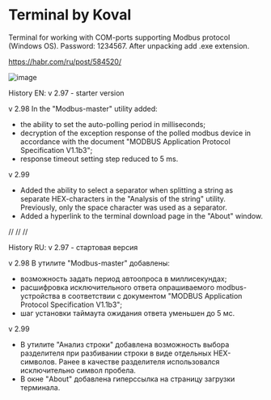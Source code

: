 # Terminal by Koval
Terminal for working with COM-ports supporting Modbus protocol (Windows OS).
Password: 1234567.
After unpacking add .exe extension.

https://habr.com/ru/post/584520/

![image](https://user-images.githubusercontent.com/46821516/151564604-94bdf731-4248-4b0a-9e67-41eabc24ef30.png)


History EN:
v 2.97 - starter version

v 2.98
In the "Modbus-master" utility added:
- the ability to set the auto-polling period in milliseconds;
- decryption of the exception response of the polled modbus device in accordance with the document
  "MODBUS Application Protocol Specification V1.1b3";
- response timeout setting step reduced to 5 ms.

v 2.99
- Added the ability to select a separator when splitting a string as separate HEX-characters in the "Analysis of the string" utility.
  Previously, only the space character was used as a separator.
- Added a hyperlink to the terminal download page in the "About" window.

//
//
//

History RU:
v 2.97 - стартовая версия

v 2.98
В утилите "Modbus-master" добавлены:
- возможность задать период автоопроса в миллисекундах;
- расшифровка исключительного ответа опрашиваемого modbus-устройства в соответствии с документом
  "MODBUS Application Protocol Specification V1.1b3";
- шаг установки таймаута ожидания ответа уменьшен до 5 мс.

v 2.99
- В утилите "Анализ строки" добавлена возможность выбора разделителя при разбивании строки в виде отдельных HEX-символов.
  Ранее в качестве разделителя использовался исключительно символ пробела.
- В окне "About" добавлена гиперссылка на страницу загрузки терминала.  

